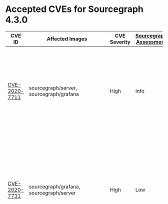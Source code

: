 # Accepted CVEs for Sourcegraph 4.3.0

| CVE ID                                                                                    | Affected Images                                                                                                                                                                                                                       | CVE Severity | [Sourcegraph Assessment](../../../engineering/dev/policies/vulnerability-management-policy.md#severity-levels) | Details                                                                                                                                                                                                                                                                                                                                                                                                  |
| ----------------------------------------------------------------------------------------- | ------------------------------------------------------------------------------------------------------------------------------------------------------------------------------------------------------------------------------------- | ------------ | -------------------------------------------------------------------------------------------------------------- | -------------------------------------------------------------------------------------------------------------------------------------------------------------------------------------------------------------------------------------------------------------------------------------------------------------------------------------------------------------------------------------------------------- |
| [CVE-2020-7711](https://github.com/advisories/GHSA-mqqv-chpx-vq25)                        | sourcegraph/server, sourcegraph/grafana                                                                                                                                                                                               | High         | Info                                                                                                           | This report is a false positive reported by some scanners – the version of the library used by Sourcegraph and its dependencies is not affected by this issue.                                                                                                                                                                                                                                           |
| [CVE-2020-7731](https://github.com/advisories/GHSA-gq5r-cc4w-g8xf)                        | sourcegraph/grafana, sourcegraph/server                                                                                                                                                                                               | High         | Low                                                                                                            | This is a denial of service vulnerability that can affect Sourcegraph instances where SAML2 is configured as an authProvider. The availability impact of exploitation would be limited.                                                                                                                                                                                                                  |
| [CVE-2021-23214](https://github.com/advisories/GHSA-467w-rrqc-395f)                       | sourcegraph/server                                                                                                                                                                                                                    | High         | Info                                                                                                           | Some vulnerability scanners fingerprint this image as containing PostgreSQL 12.9, while the image actually contains 12.10. This finding is a false positive.                                                                                                                                                                                                                                             |
| [CVE-2021-32027](https://github.com/advisories/GHSA-8rj6-p58w-wpr2)                       | sourcegraph/server                                                                                                                                                                                                                    | High         | Info                                                                                                           | Some vulnerability scanners fingerprint this image as containing PostgreSQL 12.7, while the image actually contains 12.10. This finding is a false positive.                                                                                                                                                                                                                                             |
| [CVE-2021-33194](https://nvd.nist.gov/vuln/detail/CVE-2021-33194)                         | sourcegraph/grafana, sourcegraph/server                                                                                                                                                                                               | High         | Low                                                                                                            | The CVE affects HTML parsers, specifically the `ParseFragment` function. The affected dependencies don't [use the function](https://sourcegraph.com/search?q=context:global+repo:google/cadvisor%7Cgrafana/grafana%24+ParseFragment&patternType=lucky) nor [import the library](https://sourcegraph.com/search?q=context:global+repo:google/cadvisor%7Cgrafana/grafana%24+x/net/html&patternType=lucky). |
| [CVE-2021-38561](https://access.redhat.com/security/cve/CVE-2021-38561)                   | sourcegraph/grafana, sourcegraph/server                                                                                                                                                                                               | High         | Info                                                                                                           | The CVE affects application parsing language tag using the affected library. [Neither of the Sourcegraph dependencies use `x/text` to parse arbitrary language tags](https://sourcegraph.com/search?q=context:global+repo:google/cadvisor%7Cgrafana/grafana%24+x/text&patternType=literal).                                                                                                              |
| [CVE-2021-43565](https://github.com/advisories/GHSA-gwc9-m7rh-j2ww)                       | sourcegraph/server, sourcegraph/prometheus, sourcegraph/grafana, sourcegraph/postgres_exporter                                                                                                                                        | High         | Info                                                                                                           | This vulnerability is reported in dependencies included by Sourcegraph. Sourcegraph itself doesn't use the vulnerable functionality, and is therefore not affected by the issue.                                                                                                                                                                                                                         |
| [CVE-2021-44716](https://nvd.nist.gov/vuln/detail/CVE-2021-44716)                         | sourcegraph/grafana, sourcegraph/server                                                                                                                                                                                               | High         | Low                                                                                                            | In certain conditions, the monitoring functionality packaged with Sourcegraph (Grafana and cAdvisor) could be rendered temporarily inoperable via specially crafted HTTP/2 requests. Exploiting this vulnerability requires administrator-level access, and does not affect the core Sourcegraph functionality. Sourcegraph does not consider this issue a viable security threat to the product.        |
| [CVE-2022-1552](https://www.postgresql.org/support/security/CVE-2022-1552/)               | sourcegraph/server                                                                                                                                                                                                                    | High         | Info                                                                                                           | The vulnerability affects Postgres servers with multiple users where one user can bypass authorization controls and execute commands under a superuser identity. Sourcegraph runs Postgres with only the sg user, making the application not affected by this vulnerability.                                                                                                                             |
| [CVE-2022-2625](https://nvd.nist.gov/vuln/detail/CVE-2022-2625)                           | sourcegraph/server                                                                                                                                                                                                                    | High         | Info                                                                                                           | Sourcegraph's default permissions model means it is not vulnerable to this issue.                                                                                                                                                                                                                                                                                                                        |
| [CVE-2022-3515](https://access.redhat.com/security/cve/CVE-2022-3515)                     | sourcegraph/minio                                                                                                                                                                                                                     | High         | Info                                                                                                           | The affected package libksba as a dependency of GnuPG for parsing ASN.1 structures. Sourcegraph is not affected by this vulnerability as GnuPG is not invoked with untrusted inputs.                                                                                                                                                                                                                     |
| [CVE-2022-21698](https://nvd.nist.gov/vuln/detail/CVE-2022-21698)                         | sourcegraph/grafana, sourcegraph/server                                                                                                                                                                                               | High         | Low                                                                                                            | The vulnerability affects several third party images shipped with Sourcegraph. However, it doesn't affect Sourcegraph services dirtectly and the third party services are not exposed via HTTP. Sourcegraph is not vulnerable to this vulnerability.                                                                                                                                                     |
| [CVE-2022-27191](https://nvd.nist.gov/vuln/detail/CVE-2022-27191)                         | sourcegraph/grafana, sourcegraph/prometheus, sourcegraph/server, sourcegraph/postgres_exporter, sourcegraph/node-exporter                                                                                                             | High         | Info                                                                                                           | This vulnerability impacts SSH servers using the affected dependency. None of the affected images have ssh servers, much less using the dependency. Sourcegraph is not affected by this issue.                                                                                                                                                                                                           |
| [CVE-2022-27664](https://github.com/advisories/GHSA-69cg-p879-7622)                       | sourcegraph/cadvisor, sourcegraph/prometheus, sourcegraph/grafana, sourcegraph/jaeger-all-in-one, sourcegraph/server, caddy, sourcegraph/jaeger-agent, sourcegraph/postgres_exporter, sourcegraph/node-exporter                       | High         | Low                                                                                                            | This is a denial of service vulnerability that could affect the availability of Sourcegraph services in specific situations. As Sourcegraph is run as an internal service, our assessment of the severity of this issue is Low.                                                                                                                                                                          |
| [CVE-2022-37315](https://nvd.nist.gov/vuln/detail/CVE-2022-37315)                         | sourcegraph/frontend, sourcegraph/gitserver, sourcegraph/migrator, sourcegraph/precise-code-intel-worker, sourcegraph/repo-updater, sourcegraph/searcher, sourcegraph/server, sourcegraph/sg, sourcegraph/symbols, sourcegraph/worker | High         | Info                                                                                                           | This issue does not affect our GraphQL API. Users are only allowed to fully control GraphQL requests through the API console, which [properly sanitizes the queries](https://sourcegraph.sourcegraph.com/github.com/sourcegraph/sourcegraph/-/blob/cmd/frontend/graphqlbackend/rate_limit.go?L54:34).                                                                                                    |
| [CVE-2022-32149](https://access.redhat.com/security/cve/CVE-2022-32149)                   | sourcegraph/server, sourcegraph/jaeger-all-in-one, caddy, sourcegraph/cadvisor, sourcegraph/grafana, sourcegraph/minio, sourcegraph/prometheus, sourcegraph/jaeger-agent, sourcegraph/postgres_exporter, sourcegraph/node-exporter    | High         | Low                                                                                                            | This affects `x/text` and is fixed in our frontend image. The other images this issue is present in, are not affected as there's no way for an actor to send arbitrary language headers.                                                                                                                                                                                                                 |
| [CVE-2022-40151](https://github.com/advisories/GHSA-3mq5-fq9h-gj7j)                       | sourcegraph/server                                                                                                                                                                                                                    | High         | Info                                                                                                           | Sourcegraph does not use the functionality affected by this vulnerability.                                                                                                                                                                                                                                                                                                                               |
| [CVE-2022-40152](https://github.com/advisories/GHSA-3f7h-mf4q-vrm4)                       | sourcegraph/server                                                                                                                                                                                                                    | High         | Info                                                                                                           | Sourcegraph does not use the functionality affected by this vulnerability.                                                                                                                                                                                                                                                                                                                               |
| [CVE-2022-41912](https://github.com/crewjam/saml/security/advisories/GHSA-j2jp-wvqg-wc2g) | sourcegraph/grafana, sourcegraph/server                                                                                                                                                                                               | Critical     | Info                                                                                                           | Sourcegraph does not use the functionality affected by this vulnerability.                                                                                                                                                                                                                                                                                                                               |
| [CVE-2022-42003](https://github.com/advisories/GHSA-jjjh-jjxp-wpff)                       | sourcegraph/server                                                                                                                                                                                                                    | High         | Info                                                                                                           | Sourcegraph does not use the functionality affected by this vulnerability.                                                                                                                                                                                                                                                                                                                               |
| [CVE-2022-42004](https://github.com/advisories/GHSA-rgv9-q543-rqg4)                       | sourcegraph/server                                                                                                                                                                                                                    | High         | Info                                                                                                           | Sourcegraph does not use the functionality affected by this vulnerability.                                                                                                                                                                                                                                                                                                                               |
| [CVE-2022-42898](https://access.redhat.com/security/cve/cve-2022-42898)                   | sourcegraph/minio                                                                                                                                                                                                                     | Medium       | Info                                                                                                           | Neither Sourcegraph nor its bundled dependencies use the vulnerable Kerberos functionality reported in this CVE.                                                                                                                                                                                                                                                                                         |
| [CVE-2022-43551](https://access.redhat.com/security/cve/cve-2022-43551)                   | sourcegraph/search-indexer                                                                                                                                                                                                            | High         | Info                                                                                                           | Sourcegraph does not use the functionality affected by this vulnerability                                                                                                                                                                                                                                                                                                                                |
| [CVE-2022-46146](https://github.com/advisories/GHSA-7rg2-cxvp-9p7p)                       | sourcegraph/node-exporter, sourcegraph/prometheus, sourcegraph/server, sourcegraph/postgres_exporter                                                                                                                                  | High         | Low                                                                                                            | Sourcegraph's deployment model significantly reduces the risk of this vulnerability resulting in information leakage.                                                                                                                                                                                                                                                                                    |
